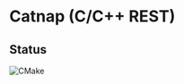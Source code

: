 # Catnap (C/C++ REST)

## Status

![CMake](https://github.com/cweidner3/catnap/workflows/CMake/badge.svg)

